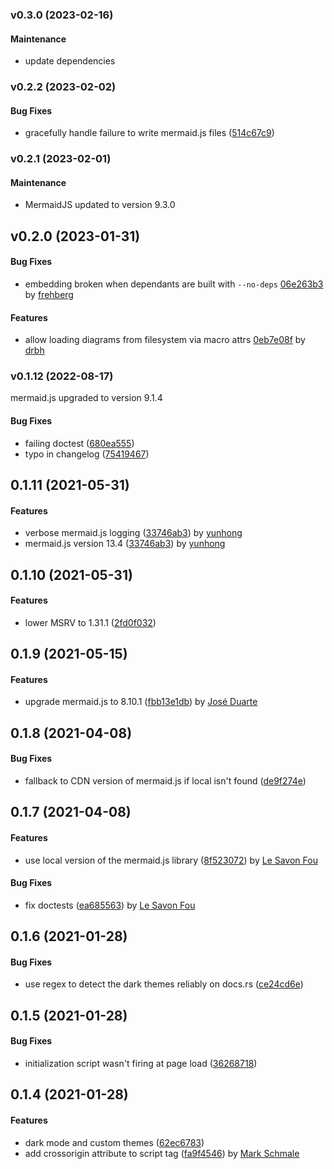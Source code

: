 <a name="v0.3.0"></a>
### v0.3.0 (2023-02-16)

#### Maintenance

*   update dependencies

<a name="v0.2.2"></a>
### v0.2.2 (2023-02-02)

#### Bug Fixes

*   gracefully handle failure to write mermaid.js files ([514c67c9](514c67c9))

<a name="v0.2.1"></a>
### v0.2.1 (2023-02-01)

#### Maintenance 

*   MermaidJS updated to version 9.3.0 

<a name="v0.2.0"></a>
## v0.2.0 (2023-01-31)

#### Bug Fixes

*   embedding broken when dependants are built with `--no-deps` [06e263b3](06e263b3) by [frehberg](https://github.com/frehberg)

#### Features

*   allow loading diagrams from filesystem via macro attrs [0eb7e08f](0eb7e08f) by [drbh](https://github.com/drbh)

<a name="v0.1.12"></a>
### v0.1.12 (2022-08-17)

mermaid.js upgraded to version 9.1.4

#### Bug Fixes

*   failing doctest ([680ea555](680ea555))
*   typo in changelog ([75419467](75419467))


<a name="0.1.11"></a>
## 0.1.11 (2021-05-31)


#### Features

*   verbose mermaid.js logging ([33746ab3](33746ab3)) by [yunhong](https://github.com/allenchou13)
*   mermaid.js version 13.4 ([33746ab3](33746ab3)) by [yunhong](https://github.com/allenchou13)

<a name="0.1.10"></a>
## 0.1.10 (2021-05-31)


#### Features

*   lower MSRV to 1.31.1 ([2fd0f032](2fd0f032))

<a name="0.1.9"></a>
## 0.1.9 (2021-05-15)

#### Features

*   upgrade mermaid.js to 8.10.1 ([fbb13e1db](fbb13e1db)) by [José Duarte](https://github.com/jmg-duarte)

<a name="0.1.8"></a>
## 0.1.8 (2021-04-08)

#### Bug Fixes

*   fallback to CDN version of mermaid.js if local isn't found ([de9f274e](de9f274e))

<a name="0.1.7"></a>
## 0.1.7 (2021-04-08)

#### Features

*   use local version of the mermaid.js library ([8f523072](8f523072)) by [Le Savon Fou](https://github.com/lesavonfou)

#### Bug Fixes

*   fix doctests ([ea685563](ea685563)) by [Le Savon Fou](https://github.com/lesavonfou)

<a name="0.1.6"></a>
## 0.1.6 (2021-01-28)


#### Bug Fixes

*   use regex to detect the dark themes reliably on docs.rs ([ce24cd6e](ce24cd6e))


<a name="0.1.5"></a>
## 0.1.5 (2021-01-28)


#### Bug Fixes

*   initialization script wasn't firing at page load ([36268718](36268718))


<a name="0.1.4"></a>
## 0.1.4 (2021-01-28)


#### Features

*   dark mode and custom themes ([62ec6783](62ec6783))
*   add crossorigin attribute to script tag ([fa9f4546](fa9f4546)) by [Mark Schmale](https://github.com/themasch)
